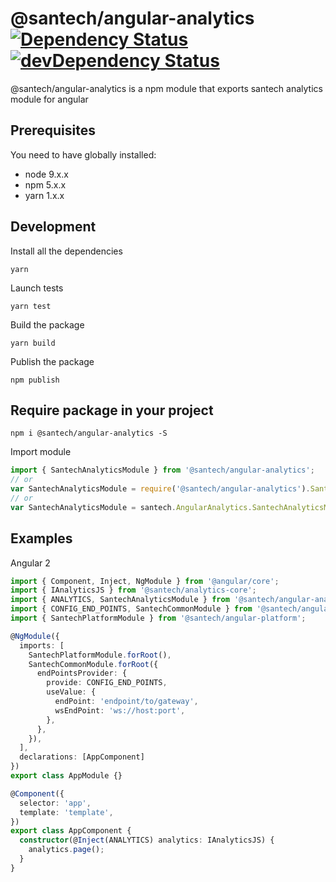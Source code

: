 @santech/angular-analytics
[![Dependency Status](https://david-dm.org/santech-org/studio/peer-status.svg?path=%40santech%2Fangular-analytics)](https://david-dm.org/santech-org/studio?path=%40santech%2Fangular-analytics&type=peer)
[![devDependency Status](https://david-dm.org/santech-org/studio/dev-status.svg?path=%40santech%2Fangular-analytics)](https://david-dm.org/santech-org/studio?path=%40santech%2Fangular-analytics&type=dev)
========

@santech/angular-analytics is a npm module that exports santech analytics module for angular

## Prerequisites

You need to have globally installed:

* node 9.x.x
* npm 5.x.x
* yarn 1.x.x

## Development

Install all the dependencies

```
yarn
```

Launch tests

```
yarn test
```

Build the package

```
yarn build
```

Publish the package

```
npm publish
```

## Require package in your project

```
npm i @santech/angular-analytics -S
```

Import module

```javascript
import { SantechAnalyticsModule } from '@santech/angular-analytics';
// or
var SantechAnalyticsModule = require('@santech/angular-analytics').SantechAnalyticsModule;
// or
var SantechAnalyticsModule = santech.AngularAnalytics.SantechAnalyticsModule;
```

## Examples

Angular 2

```typescript
import { Component, Inject, NgModule } from '@angular/core';
import { IAnalyticsJS } from '@santech/analytics-core';
import { ANALYTICS, SantechAnalyticsModule } from '@santech/angular-analytics';
import { CONFIG_END_POINTS, SantechCommonModule } from '@santech/angular-common';
import { SantechPlatformModule } from '@santech/angular-platform';

@NgModule({
  imports: [
    SantechPlatformModule.forRoot(),
    SantechCommonModule.forRoot({
      endPointsProvider: {
        provide: CONFIG_END_POINTS,
        useValue: {
          endPoint: 'endpoint/to/gateway',
          wsEndPoint: 'ws://host:port',
        },
      },
    }),
  ],
  declarations: [AppComponent]
})
export class AppModule {}

@Component({
  selector: 'app',
  template: 'template',
})
export class AppComponent {
  constructor(@Inject(ANALYTICS) analytics: IAnalyticsJS) {
    analytics.page();
  }
}
```
